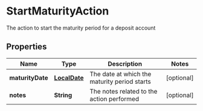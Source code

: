 

# StartMaturityAction

The action to start the maturity period for a deposit account
## Properties

Name | Type | Description | Notes
------------ | ------------- | ------------- | -------------
**maturityDate** | [**LocalDate**](LocalDate.md) | The date at which the maturity period starts |  [optional]
**notes** | **String** | The notes related to the action performed |  [optional]



